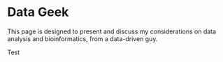# Data Geek
This page is designed to present and discuss my considerations on data analysis and bioinformatics, from a data-driven guy. 

Test
